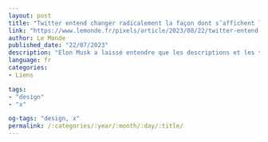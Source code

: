 ```yaml
---
layout: post
title: "Twitter entend changer radicalement la façon dont s’affichent les liens vers les articles de presse"
link: "https://www.lemonde.fr/pixels/article/2023/08/22/twitter-entend-changer-radicalement-la-facon-dont-s-affichent-les-liens-vers-les-articles-de-presse_6186171_4408996.html"
author: Le Monde
published_date: "22/07/2023"
description: "Elon Musk a laissé entendre que les descriptions et les titres des articles ne s’afficheraient bientôt plus sur la plate-forme. Si des raisons « esthétiques » sont avancées par le patron de X – nouveau nom de Twitter –, d’autres motifs, notamment le respect des droits voisins, sont sans doute en cause. "
language: fr
categories:
- Liens

tags:
- "design"
- "x"

og-tags: "design, x"
permalink: /:categories/:year/:month/:day/:title/
---
```

